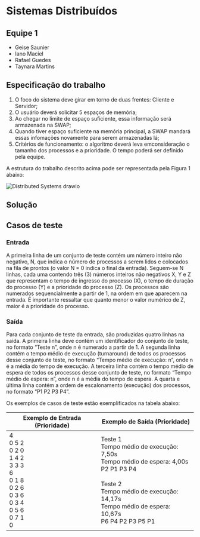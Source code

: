 # Sistemas Distribuídos

## Equipe 1

* Geise Saunier
* Iano Maciel
* Rafael Guedes
* Taynara Martins

## Especificação do trabalho

  1. O foco do sistema deve girar em torno de duas frentes: Cliente e Servidor;
  2. O usuário deverá solicitar 5 espaços de memória;
  3. Ao chegar no limite de espaço suficiente, essa informação será armazenada na SWAP;
  4. Quando tiver espaço suficiente na memória principal, a SWAP mandará essas infomações novamente para serem armazenadas lá;
  5. Critérios de funcionamento: o algoritmo deverá leva emconsideração o tamanho dos processos e a prioridade. O tempo poderá ser definido pela equipe.

A estrutura do trabalho descrito acima pode ser representada pela Figura 1 abaixo:

![Distributed Systems drawio](https://user-images.githubusercontent.com/71051791/164568877-d2c729f0-fae6-4941-a80d-658a145d72e1.png)

## Solução 


## Casos de teste 

### Entrada

A primeira linha de um conjunto de teste contém um número inteiro não negativo, N, que indica o número de processos a serem lidos e colocados na fila de prontos (o valor N = 0 indica o final da entrada). Seguem-se N linhas, cada uma contendo três (3) números inteiros não negativos X, Y e Z que representam o tempo de ingresso do processo (X), o tempo de duração do processo (Y) e a prioridade do processo (Z). Os processos são numerados sequencialmente a partir de 1, na ordem em que aparecem na entrada. É importante ressaltar que quanto menor o valor numérico de Z, maior é a prioridade do processo.

### Saída

Para cada conjunto de teste da entrada, são produzidas quatro linhas na saída. A primeira linha deve contém um identificador do conjunto de teste, no formato “Teste n”, onde n é numerado a partir de 1. A segunda linha contém o tempo médio de execução (turnaround) de todos os processos desse conjunto de teste, no formato “Tempo médio de execução: n”, onde n é a média do tempo de execução. A terceira linha contém o tempo médio de espera de todos os processos desse conjunto de teste, no formato “Tempo médio de espera: n”, onde n é a média do tempo de espera. A quarta e última linha contém a ordem de escalonamento (execução) dos processos, no formato “P1 P2 P3 P4”.  

Os exemplos de casos de teste estão exemplificados na tabela abaixo:

| Exemplo de Entrada (Prioridade)                                                                         	| Exemplo de Saída (Prioridade)                                                                                                                                                                     	|
|---------------------------------------------------------------------------------------------------------	|---------------------------------------------------------------------------------------------------------------------------------------------------------------------------------------------------	|
| 4 <br>0 5 2<br>0 2 0<br>1 4 2<br>3 3 3<br>6 <br>0 1 8<br>0 2 6<br>0 3 6<br>0 3 4<br>0 5 6<br>0 7 1<br>0 	| Teste 1<br>Tempo médio de execução: 7,50s<br>Tempo médio de espera: 4,00s<br>P2 P1 P3 P4<br> <br>Teste 2<br>Tempo médio de execução: 14,17s<br>Tempo médio de espera: 10,67s<br>P6 P4 P2 P3 P5 P1 	|
